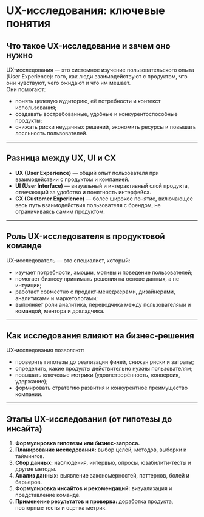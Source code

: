 # UX-исследования: ключевые понятия

## Что такое UX-исследование и зачем оно нужно
UX-исследования — это системное изучение пользовательского опыта (User Experience): того, как люди взаимодействуют с продуктом, что они чувствуют, чего ожидают и что им мешает.  
Они помогают:
- понять целевую аудиторию, её потребности и контекст использования;
- создавать востребованные, удобные и конкурентоспособные продукты;
- снижать риски неудачных решений, экономить ресурсы и повышать лояльность пользователей.

---

## Разница между UX, UI и CX
- **UX (User Experience)** — общий опыт пользователя при взаимодействии с продуктом и компанией.  
- **UI (User Interface)** — визуальный и интерактивный слой продукта, отвечающий за удобство и понятность интерфейса.  
- **CX (Customer Experience)** — более широкое понятие, включающее весь путь взаимодействия пользователя с брендом, не ограничиваясь самим продуктом.

---

## Роль UX-исследователя в продуктовой команде
UX-исследователь — это специалист, который:
- изучает потребности, эмоции, мотивы и поведение пользователей;
- помогает бизнесу принимать решения на основе данных, а не интуиции;
- работает совместно с продакт-менеджерами, дизайнерами, аналитиками и маркетологами;
- выполняет роли аналитика, переводчика между пользователями и командой, менторa и докладчика.

---

## Как исследования влияют на бизнес-решения
UX-исследования позволяют:
- проверять гипотезы до реализации фичей, снижая риски и затраты;
- определить, какие продукты действительно нужны пользователям;
- повышать ключевые метрики (удовлетворённость, конверсия, удержание);
- формировать стратегию развития и конкурентное преимущество компании.

---

## Этапы UX-исследования (от гипотезы до инсайта)
1. **Формулировка гипотезы или бизнес-запроса.**
2. **Планирование исследования:** выбор целей, методов, выборки и таймингов.
3. **Сбор данных:** наблюдения, интервью, опросы, юзабилити-тесты и другие методы.
4. **Анализ данных:** выявление закономерностей, паттернов, болей и барьеров.
5. **Формулировка инсайтов и рекомендаций:** визуализация и представление команде.
6. **Применение результатов и проверка:** доработка продукта, повторные тесты и оценка метрик.
